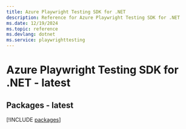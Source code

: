 ```yaml
---
title: Azure Playwright Testing SDK for .NET
description: Reference for Azure Playwright Testing SDK for .NET
ms.date: 12/19/2024
ms.topic: reference
ms.devlang: dotnet
ms.service: playwrighttesting
---
```

# Azure Playwright Testing SDK for .NET - latest
## Packages - latest
[!INCLUDE [packages](playwright-testing-index.md)]